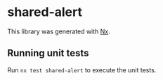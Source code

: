 # shared-alert

This library was generated with [Nx](https://nx.dev).

## Running unit tests

Run `nx test shared-alert` to execute the unit tests.
